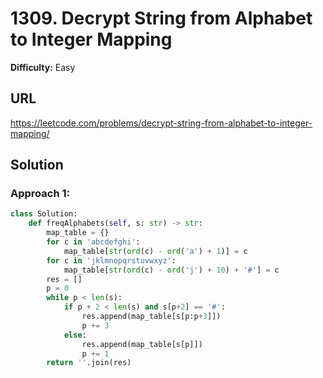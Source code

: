 # 1309. Decrypt String from Alphabet to Integer Mapping

**Difficulty:** Easy

## URL

https://leetcode.com/problems/decrypt-string-from-alphabet-to-integer-mapping/

## Solution

### Approach 1:

```python
class Solution:
    def freqAlphabets(self, s: str) -> str:
        map_table = {}
        for c in 'abcdefghi':
            map_table[str(ord(c) - ord('a') + 1)] = c
        for c in 'jklmnopqrstuvwxyz':
            map_table[str(ord(c) - ord('j') + 10) + '#'] = c
        res = []
        p = 0
        while p < len(s):
            if p + 2 < len(s) and s[p+2] == '#':
                res.append(map_table[s[p:p+3]])
                p += 3
            else:
                res.append(map_table[s[p]])
                p += 1
        return ''.join(res)
```

